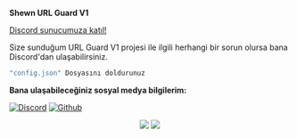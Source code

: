 **Shewn URL Guard V1**

<a href="https://discord.gg/2018" target="_blank">Discord sunucumuza katıl!</a>


Size sunduğum URL Guard V1 projesi ile ilgili herhangi bir sorun olursa bana Discord'dan ulaşabilirsiniz.

```js
"config.json" Dosyasını doldurunuz
```

**Bana ulaşabileceğiniz sosyal medya bilgilerim:**

 [![Discord](https://lanyard.cnrad.dev/api/988420853052092426)](https://discord.com/users/988420853052092426)
 [![Github]()](https://github.com/ShewnKe)

 <p align="center">
 <a href="https://discord.com/users/988420853052092426" target"blank_"><img src="https://img.shields.io/badge/Discord%20-7289DA.svg?&style=for-the-badge&logo=discord&logoColor=white"></a>
  <a href="https://github.com/ShewnKe" target"blank_"><img src="https://img.shields.io/badge/GitHub%20-191717.svg?&style=for-the-badge&logo=github&logoColor=white"></a>